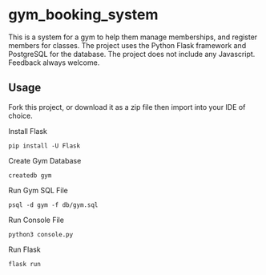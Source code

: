 # gym_booking_system

This is a system for a gym to help them manage memberships, and register members for classes. The project uses the Python Flask framework and PostgreSQL for the database.
The project does not include any Javascript. Feedback always welcome.

## Usage
Fork this project, or download it as a zip file then import into your IDE of choice.

Install Flask 
```
pip install -U Flask
```

Create Gym Database
```
createdb gym
```

Run Gym SQL File
```
psql -d gym -f db/gym.sql
```

Run Console File
```
python3 console.py
```

Run Flask
```
flask run
```




